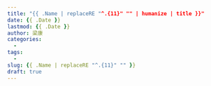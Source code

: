 ```yaml
---
title: "{{ .Name | replaceRE "^.{11}" "" | humanize | title }}"
date: {{ .Date }}
lastmod: {{ .Date }}
author: 梁康
categories:
  - 
tags: 
  - 
slug: {{ .Name | replaceRE "^.{11}" "" }} 
draft: true
---
```


